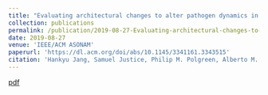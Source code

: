 ```yaml
---
title: "Evaluating architectural changes to alter pathogen dynamics in a dialysis unit"
collection: publications
permalink: /publication/2019-08-27-Evaluating-architectural-changes-to-alter-pathogen-dynamics-in-a-dialysis-unit
date: 2019-08-27
venue: 'IEEE/ACM ASONAM'
paperurl: 'https://dl.acm.org/doi/abs/10.1145/3341161.3343515'
citation: 'Hankyu Jang, Samuel Justice, Philip M. Polgreen, Alberto M. Segre, Daniel K. Sewell, and Sriram V. Pemmaraju. 2019. &quot;Evaluating architectural changes to alter pathogen dynamics in a dialysis unit&quot; <i>In Proceedings of the 2019 IEEE/ACM International Conference on Advances in Social Networks Analysis and Mining (ASONAM 2019).</i>' 
---
```


[pdf](https://dl.acm.org/doi/abs/10.1145/3341161.3343515)
